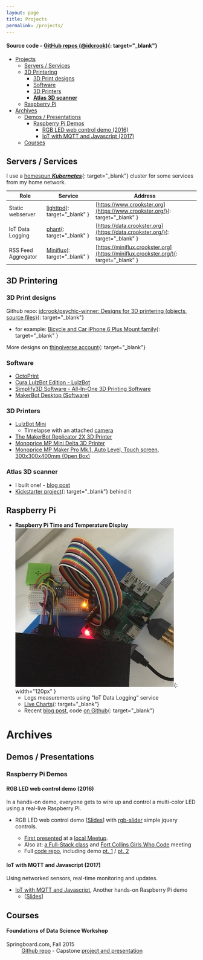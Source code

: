 ```yaml
---
layout: page
title: Projects
permalink: /projects/
---
```


#### Source code - [GitHub repos (@idcrook)](https://github.com/idcrook?tab=repositories){: target="_blank"}

<!-- markdown-toc start - Don't edit this section. Run M-x markdown-toc-refresh-toc -->

- [Projects](#projects)
    - [Servers / Services](#servers--services)
    - [3D Printering](#3d-printering)
        - [3D Print designs](#3d-print-designs)
        - [Software](#software)
        - [3D Printers](#3d-printers)
        - [**Atlas 3D scanner**](#atlas-3d-scanner)
    - [Raspberry Pi](#raspberry-pi)
- [Archives](#archives)
    - [Demos / Presentations](#demos--presentations)
        - [Raspberry Pi Demos](#raspberry-pi-demos)
            - [RGB LED web control demo (2016)](#rgb-led-web-control-demo-2016)
            - [IoT with MQTT and Javascript (2017)](#iot-with-mqtt-and-javascript-2017)
    - [Courses](#courses)

<!-- markdown-toc end -->


Servers / Services
------------------

I use a [homespun ***Kubernetes***](https://github.com/idcrook/kubernetes-homespun){: target="_blank"} cluster for some services from my home network.

| Role                | Service                                                      | Address                                                                               |
|---------------------|--------------------------------------------------------------|---------------------------------------------------------------------------------------|
| Static webserver    | [lighttpd](http://www.lighttpd.net){: target="_blank" }      | [https://www.crookster.org](https://www.crookster.org/){: target="_blank" }           |
| IoT Data Logging    | [phant](http://github.com/idcrook/phant){: target="_blank" } | [https://data.crookster.org](https://data.crookster.org/){: target="_blank" }         |
| RSS Feed Aggregator | [Miniflux](https://miniflux.app/){: target="_blank" }        | [https://miniflux.crookster.org](https://miniflux.crookster.org/){: target="_blank" } |

3D Printering
-------------

### 3D Print designs

Github repo: [idcrook/psychic-winner: Designs for 3D printering (objects, source files)](https://github.com/idcrook/psychic-winner){: target="_blank"}
-	for example: [Bicycle and Car iPhone 6 Plus Mount family](https://github.com/idcrook/psychic-winner/blob/master/iphone_6plus_mount_family/README.md){: target="_blank" }

More designs on [thingiverse account](http://www.thingiverse.com/dpc/designs){: target="_blank"}

### Software

- [OctoPrint](http://octoprint.org)
- [Cura LulzBot Edition - LulzBot](https://www.lulzbot.com/cura)
- [Simplify3D Software - All-In-One 3D Printing Software](https://www.simplify3d.com/)
- [MakerBot Desktop (Software)](https://support.makerbot.com/learn/makerbot-desktop-software/release-notes/makerbot-desktop-release-notes_13520)


### 3D Printers


- [LulzBot Mini](https://www.lulzbot.com/store/printers/lulzbot-mini)
  -	Timelapse with an attached [camera](https://www.youtube.com/watch?v=2JExahTK4Vo&feature=youtu.be)
- [The MakerBot Replicator 2X 3D Printer](https://www.makerbot.com/makerbot-replicator-2x/)
- [Monoprice MP Mini Delta 3D Printer](https://www.monoprice.com/product?p_id=21666)
- [Monoprice MP Maker Pro Mk.1, Auto Level, Touch screen, 300x300x400mm (Open Box)](https://www.monoprice.com/product?c_id=306&cp_id=30601&cs_id=3060101&p_id=35525&seq=1&format=2)

### **Atlas 3D scanner**

-	I built one! - [blog post](/Atlas3D-scanner-ftw/)
-	[Kickstarter project](https://www.kickstarter.com/projects/1545315380/atlas-3d-the-3d-scanner-you-print-and-build-yourse){: target="_blank"} behind it

Raspberry Pi
------------

-	**Raspberry Pi Time and Temperature Display** ![timetemp photo >](/images/updated-timetemp-June-2018.jpeg){: width="120px" }
	-	Logs measurements using "IoT Data Logging" service
	-	[Live Charts](https://github.crookster.org/timetemp/){: target="_blank"}
	-	Recent [blog post](/Moving-Indoor-Weather-Logging-To-Phant/), code [on Github](https://github.com/idcrook/timetemp){: target="_blank"}

Archives
========

Demos / Presentations
---------------------

### Raspberry Pi Demos



#### RGB LED web control demo (2016)

In a hands-on demo, everyone gets to wire up and control a multi-color LED using a real-live Raspberry Pi.

- 	RGB LED web control demo \[[Slides](http://idcrook.github.io/rpi-hw-js-demo/)\] with [rgb-slider](https://github.com/idcrook/rgb-slider) simple jquery controls.

	-	[First presented](/Raspberry-Pi-and-JavaScript-Jam/) at a [local Meetup](http://www.meetup.com/NoCo-JavaScript-Meetup/events/224542835/).
	-	Also at: [a Full-Stack class](/More-RasPi-Javascript/) and [Fort Collins Girls Who Code](/Even-More-RasPi-Javascript/) meeting
	-	Full [code repo](https://github.com/idcrook/rpi-hw-js-demo), including demo [pt. 1](https://github.com/idcrook/rpi-hw-js-demo/blob/gh-pages/demo_notes/demo1.md) / [pt. 2](https://github.com/idcrook/rpi-hw-js-demo/blob/gh-pages/demo_notes/demo2.md)

#### IoT with MQTT and Javascript (2017)

Using networked sensors, real-time monitoring and updates.

- [IoT with MQTT and Javascript](https://github.com/idcrook/rpi-iot-demo-2017), Another hands-on Raspberry Pi demo
  - \[[Slides](http://idcrook.github.io/rpi-iot-demo-2017/presentation.html)\]


Courses
-------

#### Foundations of Data Science Workshop

<dl>
  <dt>Springboard.com, Fall 2015</dt>
  <dd>
    <a href="https://github.com/idcrook/SR_Foundations_DS_Fall_2015" target="_blank">Github repo</a> - Capstone <a href="https://github.com/idcrook/SR_Foundations_DS_Fall_2015/tree/master/capstone" target="_blank">project and presentation</a>
  </dd>
</dl>
